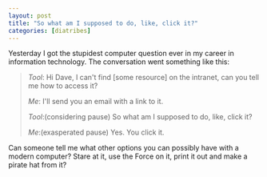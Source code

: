```yaml
---
layout: post
title: "So what am I supposed to do, like, click it?"
categories: [diatribes]
---
```

Yesterday I got the stupidest computer question ever in my career in information technology. The conversation went something like this:

> _Tool_: Hi Dave, I can't find [some resource] on the intranet, can you tell me how to access it?
> 
> _Me_: I'll send you an email with a link to it.
> 
> _Tool_:(considering pause) So what am I supposed to do, like, click it?
> 
> _Me_:(exasperated pause) Yes. You click it.

Can someone tell me what other options you can possibly have with a modern computer? Stare at it, use the Force on it, print it out and make a pirate hat from it?
